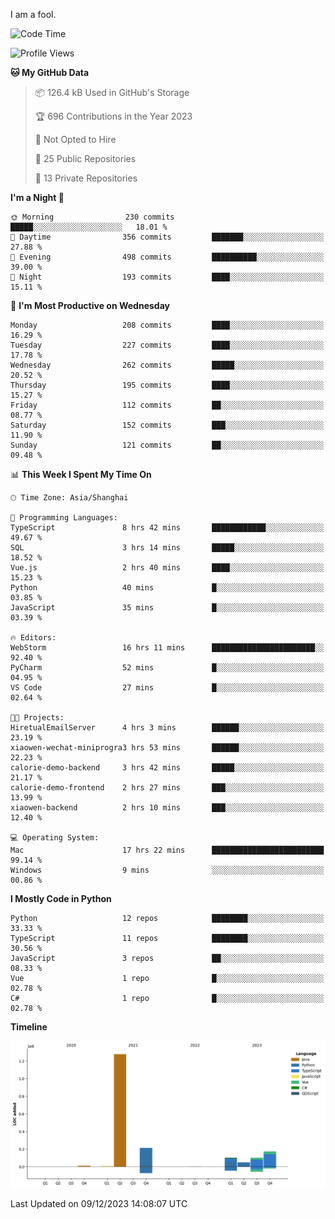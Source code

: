 I am a fool.

<!--START_SECTION:waka-->
![Code Time](http://img.shields.io/badge/Code%20Time-970%20hrs%2019%20mins-blue)

![Profile Views](http://img.shields.io/badge/Profile%20Views-0-blue)

**🐱 My GitHub Data** 

> 📦 126.4 kB Used in GitHub's Storage 
 > 
> 🏆 696 Contributions in the Year 2023
 > 
> 🚫 Not Opted to Hire
 > 
> 📜 25 Public Repositories 
 > 
> 🔑 13 Private Repositories 
 > 
**I'm a Night 🦉** 

```text
🌞 Morning                230 commits         █████░░░░░░░░░░░░░░░░░░░░   18.01 % 
🌆 Daytime                356 commits         ███████░░░░░░░░░░░░░░░░░░   27.88 % 
🌃 Evening                498 commits         ██████████░░░░░░░░░░░░░░░   39.00 % 
🌙 Night                  193 commits         ████░░░░░░░░░░░░░░░░░░░░░   15.11 % 
```
📅 **I'm Most Productive on Wednesday** 

```text
Monday                   208 commits         ████░░░░░░░░░░░░░░░░░░░░░   16.29 % 
Tuesday                  227 commits         ████░░░░░░░░░░░░░░░░░░░░░   17.78 % 
Wednesday                262 commits         █████░░░░░░░░░░░░░░░░░░░░   20.52 % 
Thursday                 195 commits         ████░░░░░░░░░░░░░░░░░░░░░   15.27 % 
Friday                   112 commits         ██░░░░░░░░░░░░░░░░░░░░░░░   08.77 % 
Saturday                 152 commits         ███░░░░░░░░░░░░░░░░░░░░░░   11.90 % 
Sunday                   121 commits         ██░░░░░░░░░░░░░░░░░░░░░░░   09.48 % 
```


📊 **This Week I Spent My Time On** 

```text
🕑︎ Time Zone: Asia/Shanghai

💬 Programming Languages: 
TypeScript               8 hrs 42 mins       ████████████░░░░░░░░░░░░░   49.67 % 
SQL                      3 hrs 14 mins       █████░░░░░░░░░░░░░░░░░░░░   18.52 % 
Vue.js                   2 hrs 40 mins       ████░░░░░░░░░░░░░░░░░░░░░   15.23 % 
Python                   40 mins             █░░░░░░░░░░░░░░░░░░░░░░░░   03.85 % 
JavaScript               35 mins             █░░░░░░░░░░░░░░░░░░░░░░░░   03.39 % 

🔥 Editors: 
WebStorm                 16 hrs 11 mins      ███████████████████████░░   92.40 % 
PyCharm                  52 mins             █░░░░░░░░░░░░░░░░░░░░░░░░   04.95 % 
VS Code                  27 mins             █░░░░░░░░░░░░░░░░░░░░░░░░   02.64 % 

🐱‍💻 Projects: 
HiretualEmailServer      4 hrs 3 mins        ██████░░░░░░░░░░░░░░░░░░░   23.19 % 
xiaowen-wechat-miniprogra3 hrs 53 mins       ██████░░░░░░░░░░░░░░░░░░░   22.23 % 
calorie-demo-backend     3 hrs 42 mins       █████░░░░░░░░░░░░░░░░░░░░   21.17 % 
calorie-demo-frontend    2 hrs 27 mins       ███░░░░░░░░░░░░░░░░░░░░░░   13.99 % 
xiaowen-backend          2 hrs 10 mins       ███░░░░░░░░░░░░░░░░░░░░░░   12.40 % 

💻 Operating System: 
Mac                      17 hrs 22 mins      █████████████████████████   99.14 % 
Windows                  9 mins              ░░░░░░░░░░░░░░░░░░░░░░░░░   00.86 % 
```

**I Mostly Code in Python** 

```text
Python                   12 repos            ████████░░░░░░░░░░░░░░░░░   33.33 % 
TypeScript               11 repos            ████████░░░░░░░░░░░░░░░░░   30.56 % 
JavaScript               3 repos             ██░░░░░░░░░░░░░░░░░░░░░░░   08.33 % 
Vue                      1 repo              █░░░░░░░░░░░░░░░░░░░░░░░░   02.78 % 
C#                       1 repo              █░░░░░░░░░░░░░░░░░░░░░░░░   02.78 % 
```



**Timeline**

![Lines of Code chart](https://raw.githubusercontent.com/VeejaLiu/VeejaLiu/master/assets/bar_graph.png)


 Last Updated on 09/12/2023 14:08:07 UTC
<!--END_SECTION:waka-->
